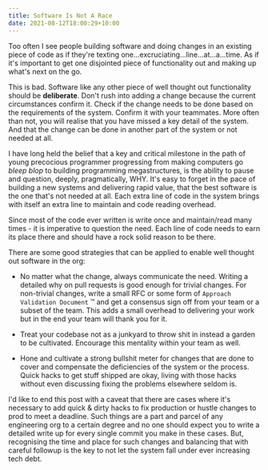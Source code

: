 ```yaml
---
title: Software Is Not A Race
date: 2021-08-12T18:00:29+10:00
---
```


Too often I see people building software and doing changes in an existing piece of code as if they're texting one...excruciating...line...at...a...time. As if it's important to get one disjointed piece of functionality out and making up what's next on the go.

This is bad. Software like any other piece of well thought out functionality should be **deliberate**. Don't rush into adding a change because the current circumstances confirm it. Check if the change needs to be done based on the requirements of the system. Confirm it with your teammates. More often than not, you will realise that you have missed a key detail of the system. And that the change can be done in another part of the system or not needed at all.

I have long held the belief that a key and critical milestone in the path of young precocious programmer progressing from making computers go *bleep blop* to building programming megastructures, is the ability to pause and question, deeply, pragmatically, WHY. It's easy to forget in the pace of building a new systems and delivering rapid value, that the best software is the one that's not needed at all. Each extra line of code in the system brings with itself an extra line to maintain and code reading overhead.

Since most of the code ever written is write once and maintain/read many times - it is imperative to question the need. Each line of code needs to earn its place there and should have a rock solid reason to be there.

There are some good strategies that can be applied to enable well thought out software in the org:

- No matter what the change, always communicate the need. Writing a detailed why on pull requests is good enough for trivial changes. For non-trivial changes, write a small RFC or some form of `Approach Validation Document` ™ and get a consensus sign off from your team or a subset of the team. This adds a small overhead to delivering your work but in the end your team will thank you for it.

- Treat your codebase not as a junkyard to throw shit in instead a garden to be cultivated. Encourage this mentality within your team as well.

- Hone and cultivate a strong bullshit meter for changes that are done to cover and compensate the deficiencies of the system or the process. Quick hacks to get stuff shipped are okay, living with those hacks without even discussing fixing the problems elsewhere seldom is.

I'd like to end this post with a caveat that there are cases where it's necessary to add quick & dirty hacks to fix production or hustle changes to prod to meet a deadline. Such things are a part and parcel of any engineering org to a certain degree and no one should expect you to write a detailed write up for every single commit you make in these cases. But, recognising the time and place for such changes and balancing that with careful followup is the key to not let the system fall under ever increasing tech debt.

